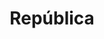 ---
layout: bairro
title: República
regiao: zona-central
pb: "!1m18!1m12!1m3!1d7315.381495225123!2d-46.64224179999999!3d-23.54362279999999!2m3!1f0!2f0!3f0!3m2!1i1024!2i768!4f13.1!3m3!1m2!1s0x94ce5851c0395f3b%3A0xf36ea5aa7f8ff302!2zUmVww7pibGljYSwgU8OjbyBQYXVsbyAtIFNQ!5e0!3m2!1sen!2sbr!4v1427320688779"
alt: Theatro Municipal
flickr_id: https://c1.staticflickr.com/8/7606/16268485203
secret: fce9d51920
secret1600: ae0625796c
secret2048: bb22b2bde8
---